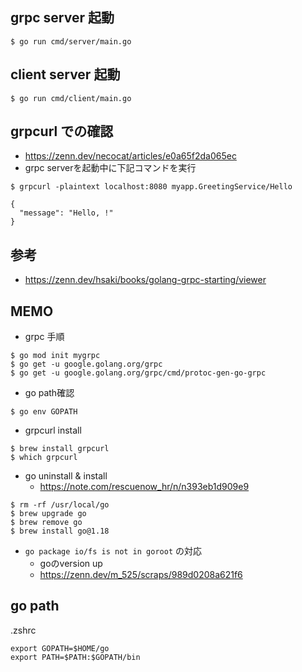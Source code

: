 ## grpc server 起動
```
$ go run cmd/server/main.go
```

## client server 起動
```
$ go run cmd/client/main.go
```

## grpcurl での確認
- https://zenn.dev/necocat/articles/e0a65f2da065ec
- grpc serverを起動中に下記コマンドを実行
```
$ grpcurl -plaintext localhost:8080 myapp.GreetingService/Hello

{
  "message": "Hello, !"
}
```

## 参考
- https://zenn.dev/hsaki/books/golang-grpc-starting/viewer

## MEMO
- grpc 手順

```
$ go mod init mygrpc
$ go get -u google.golang.org/grpc
$ go get -u google.golang.org/grpc/cmd/protoc-gen-go-grpc
```


- go path確認

```
$ go env GOPATH
```

- grpcurl install

```
$ brew install grpcurl
$ which grpcurl
```

- go uninstall & install
  - https://note.com/rescuenow_hr/n/n393eb1d909e9

```
$ rm -rf /usr/local/go
$ brew upgrade go
$ brew remove go
$ brew install go@1.18
```

- `go package io/fs is not in goroot` の対応
  - goのversion up
  - https://zenn.dev/m_525/scraps/989d0208a621f6

## go path
.zshrc

```
export GOPATH=$HOME/go
export PATH=$PATH:$GOPATH/bin
```

